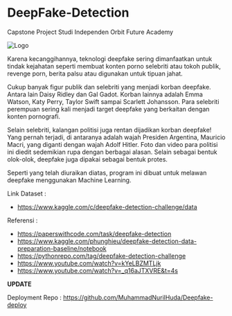 # DeepFake-Detection

Capstone Project Studi Independen Orbit Future Academy

![Logo](https://cdn.tmpo.co/data/2019/12/27/id_901175/901175_720.jpg)

  Karena kecanggihannya, teknologi deepfake sering dimanfaatkan untuk tindak kejahatan seperti membuat konten porno selebriti atau tokoh publik, revenge porn, berita palsu atau digunakan untuk tipuan jahat.


  Cukup banyak figur publik dan selebriti yang menjadi korban deepfake. Antara lain Daisy Ridley dan Gal Gadot. Korban lainnya adalah Emma Watson, Katy Perry, Taylor Swift sampai Scarlett Johansson. Para selebriti perempuan sering kali menjadi target deepfake yang berkaitan dengan konten pornografi.


  Selain selebriti, kalangan politisi juga rentan dijadikan korban deepfake! Yang pernah terjadi, di antaranya adalah wajah Presiden Argentina, Mauricio Macri, yang diganti dengan wajah Adolf Hitler. Foto dan video para politisi ini diedit sedemikian rupa dengan berbagai alasan. Selain sebagai bentuk olok-olok, deepfake juga dipakai sebagai bentuk protes. 


  Seperti yang telah diuraikan diatas, program ini dibuat untuk melawan deepfake menggunakan Machine Learning.
  
  
Link Dataset  : 
- https://www.kaggle.com/c/deepfake-detection-challenge/data


Referensi     : 
- https://paperswithcode.com/task/deepfake-detection
- https://www.kaggle.com/phunghieu/deepfake-detection-data-preparation-baseline/notebook
- https://pythonrepo.com/tag/deepfake-detection-challenge
- https://www.youtube.com/watch?v=kYeLBZMTLjk
- https://www.youtube.com/watch?v=_q16aJTXVRE&t=4s

**UPDATE**

Deployment Repo : https://github.com/MuhammadNurilHuda/Deepfake-deploy
